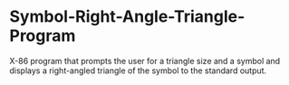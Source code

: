 # Symbol-Right-Angle-Triangle-Program
X-86 program that prompts the user for a triangle size and a symbol and displays a right-angled triangle of the symbol to the standard output.
